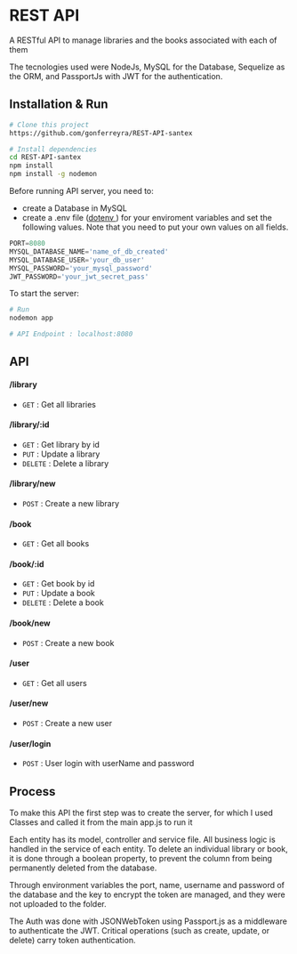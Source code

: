 # REST API

A RESTful API to manage libraries and the books associated with each of them

The tecnologies used were NodeJs, MySQL for the Database, Sequelize as the ORM, and PassportJs with JWT for the authentication.

## Installation & Run

```bash
# Clone this project
https://github.com/gonferreyra/REST-API-santex
```

```bash
# Install dependencies
cd REST-API-santex
npm install
npm install -g nodemon
```

Before running API server, you need to:

- create a Database in MySQL
- create a .env file ([dotenv
  ](https://www.npmjs.com/package/dotenv)) for your enviroment variables and set the following values. Note that you need to put your own values on all fields.

```go
PORT=8080
MYSQL_DATABASE_NAME='name_of_db_created'
MYSQL_DATABASE_USER='your_db_user'
MYSQL_PASSWORD='your_mysql_password'
JWT_PASSWORD='your_jwt_secret_pass'
```

To start the server:

```bash
# Run
nodemon app

# API Endpoint : localhost:8080
```

## API

#### /library

- `GET` : Get all libraries

#### /library/:id

- `GET` : Get library by id
- `PUT` : Update a library
- `DELETE` : Delete a library

#### /library/new

- `POST` : Create a new library

#### /book

- `GET` : Get all books

#### /book/:id

- `GET` : Get book by id
- `PUT` : Update a book
- `DELETE` : Delete a book

#### /book/new

- `POST` : Create a new book

#### /user

- `GET` : Get all users

#### /user/new

- `POST` : Create a new user

#### /user/login

- `POST` : User login with userName and password

## Process

To make this API the first step was to create the server, for which I used Classes and called it from the main app.js to run it

Each entity has its model, controller and service file. All business logic is handled in the service of each entity. To delete an individual library or book, it is done through a boolean property, to prevent the column from being permanently deleted from the database.

Through environment variables the port, name, username and password of the database and the key to encrypt the token are managed, and they were not uploaded to the folder.

The Auth was done with JSONWebToken using Passport.js as a middleware to authenticate the JWT. Critical operations (such as create, update, or delete) carry token authentication.
